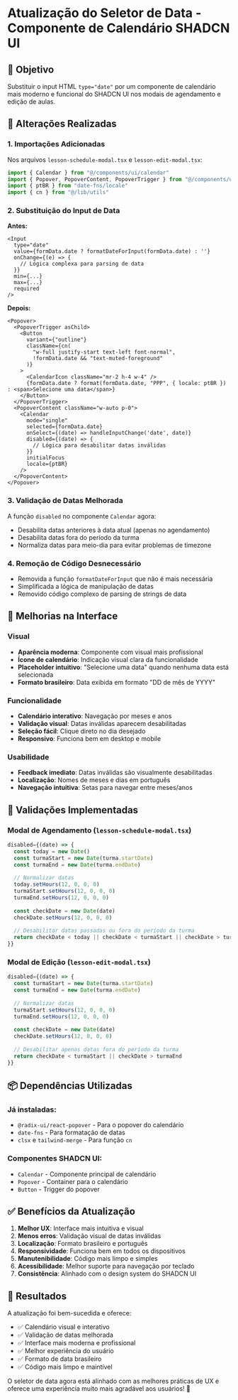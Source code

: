 # Atualização do Seletor de Data - Componente de Calendário SHADCN UI

## 🎯 Objetivo
Substituir o input HTML `type="date"` por um componente de calendário mais moderno e funcional do SHADCN UI nos modais de agendamento e edição de aulas.

## 🔧 Alterações Realizadas

### 1. Importações Adicionadas
Nos arquivos `lesson-schedule-modal.tsx` e `lesson-edit-modal.tsx`:

```typescript
import { Calendar } from "@/components/ui/calendar"
import { Popover, PopoverContent, PopoverTrigger } from "@/components/ui/popover"
import { ptBR } from "date-fns/locale"
import { cn } from "@/lib/utils"
```

### 2. Substituição do Input de Data
**Antes:**
```tsx
<Input
  type="date"
  value={formData.date ? formatDateForInput(formData.date) : ''}
  onChange={(e) => {
    // Lógica complexa para parsing de data
  }}
  min={...}
  max={...}
  required
/>
```

**Depois:**
```tsx
<Popover>
  <PopoverTrigger asChild>
    <Button
      variant={"outline"}
      className={cn(
        "w-full justify-start text-left font-normal",
        !formData.date && "text-muted-foreground"
      )}
    >
      <CalendarIcon className="mr-2 h-4 w-4" />
      {formData.date ? format(formData.date, "PPP", { locale: ptBR }) : <span>Selecione uma data</span>}
    </Button>
  </PopoverTrigger>
  <PopoverContent className="w-auto p-0">
    <Calendar
      mode="single"
      selected={formData.date}
      onSelect={(date) => handleInputChange('date', date)}
      disabled={(date) => {
        // Lógica para desabilitar datas inválidas
      }}
      initialFocus
      locale={ptBR}
    />
  </PopoverContent>
</Popover>
```

### 3. Validação de Datas Melhorada
A função `disabled` no componente `Calendar` agora:
- Desabilita datas anteriores à data atual (apenas no agendamento)
- Desabilita datas fora do período da turma
- Normaliza datas para meio-dia para evitar problemas de timezone

### 4. Remoção de Código Desnecessário
- Removida a função `formatDateForInput` que não é mais necessária
- Simplificada a lógica de manipulação de datas
- Removido código complexo de parsing de strings de data

## 🎨 Melhorias na Interface

### Visual
- **Aparência moderna**: Componente com visual mais profissional
- **Ícone de calendário**: Indicação visual clara da funcionalidade
- **Placeholder intuitivo**: "Selecione uma data" quando nenhuma data está selecionada
- **Formato brasileiro**: Data exibida em formato "DD de mês de YYYY"

### Funcionalidade
- **Calendário interativo**: Navegação por meses e anos
- **Validação visual**: Datas inválidas aparecem desabilitadas
- **Seleção fácil**: Clique direto no dia desejado
- **Responsivo**: Funciona bem em desktop e mobile

### Usabilidade
- **Feedback imediato**: Datas inválidas são visualmente desabilitadas
- **Localização**: Nomes de meses e dias em português
- **Navegação intuitiva**: Setas para navegar entre meses/anos

## 🔄 Validações Implementadas

### Modal de Agendamento (`lesson-schedule-modal.tsx`)
```typescript
disabled={(date) => {
  const today = new Date()
  const turmaStart = new Date(turma.startDate)
  const turmaEnd = new Date(turma.endDate)
  
  // Normalizar datas
  today.setHours(12, 0, 0, 0)
  turmaStart.setHours(12, 0, 0, 0)
  turmaEnd.setHours(12, 0, 0, 0)
  
  const checkDate = new Date(date)
  checkDate.setHours(12, 0, 0, 0)
  
  // Desabilitar datas passadas ou fora do período da turma
  return checkDate < today || checkDate < turmaStart || checkDate > turmaEnd
}}
```

### Modal de Edição (`lesson-edit-modal.tsx`)
```typescript
disabled={(date) => {
  const turmaStart = new Date(turma.startDate)
  const turmaEnd = new Date(turma.endDate)
  
  // Normalizar datas
  turmaStart.setHours(12, 0, 0, 0)
  turmaEnd.setHours(12, 0, 0, 0)
  
  const checkDate = new Date(date)
  checkDate.setHours(12, 0, 0, 0)
  
  // Desabilitar apenas datas fora do período da turma
  return checkDate < turmaStart || checkDate > turmaEnd
}}
```

## 📦 Dependências Utilizadas

### Já instaladas:
- `@radix-ui/react-popover` - Para o popover do calendário
- `date-fns` - Para formatação de datas
- `clsx` e `tailwind-merge` - Para função `cn`

### Componentes SHADCN UI:
- `Calendar` - Componente principal de calendário
- `Popover` - Container para o calendário
- `Button` - Trigger do popover

## ✅ Benefícios da Atualização

1. **Melhor UX**: Interface mais intuitiva e visual
2. **Menos erros**: Validação visual de datas inválidas
3. **Localização**: Formato brasileiro e português
4. **Responsividade**: Funciona bem em todos os dispositivos
5. **Manutenibilidade**: Código mais limpo e simples
6. **Acessibilidade**: Melhor suporte para navegação por teclado
7. **Consistência**: Alinhado com o design system do SHADCN UI

## 🎯 Resultados

A atualização foi bem-sucedida e oferece:
- ✅ Calendário visual e interativo
- ✅ Validação de datas melhorada
- ✅ Interface mais moderna e profissional
- ✅ Melhor experiência do usuário
- ✅ Formato de data brasileiro
- ✅ Código mais limpo e maintível

O seletor de data agora está alinhado com as melhores práticas de UX e oferece uma experiência muito mais agradável aos usuários! 🎉
